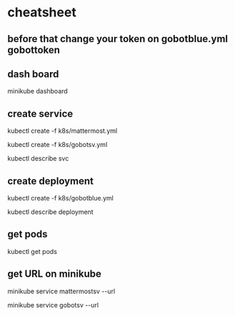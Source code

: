 # cheatsheet
## before that change your token on gobotblue.yml gobottoken
## dash board
minikube dashboard

## create service
kubectl create -f k8s/mattermost.yml

kubectl create -f k8s/gobotsv.yml

kubectl describe svc

## create deployment
kubectl create -f k8s/gobotblue.yml 

kubectl describe deployment

## get pods
kubectl get pods

## get URL on minikube
minikube service mattermostsv --url

minikube service gobotsv --url
